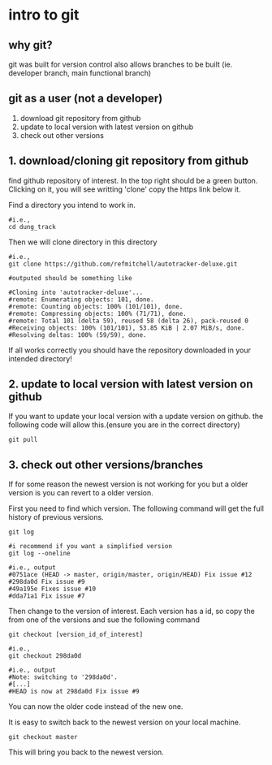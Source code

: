 # intro to git
## why git?

git was built for version control
also allows branches to be built (ie. developer branch, main functional branch)

## git as a user (not a developer)

1. download git repository from github
2. update to local version with latest version on github
3. check out other versions

## 1. download/cloning git repository from github

find github repository of interest. In the top right should be a green button. Clicking on it, you will see writting 'clone' copy the https link below it. 

Find a directory you intend to work in.

```bash=
#i.e.,
cd dung_track
```

Then we will clone directory in this directory
```bash=
#i.e.,
git clone https://github.com/refmitchell/autotracker-deluxe.git

#outputed should be something like

#Cloning into 'autotracker-deluxe'...
#remote: Enumerating objects: 101, done.
#remote: Counting objects: 100% (101/101), done.
#remote: Compressing objects: 100% (71/71), done.
#remote: Total 101 (delta 59), reused 58 (delta 26), pack-reused 0
#Receiving objects: 100% (101/101), 53.85 KiB | 2.07 MiB/s, done.
#Resolving deltas: 100% (59/59), done.
```

If all works correctly you should have the repository downloaded in your intended directory!

## 2. update to local version with latest version on github
If you want to update your local version with a update version on github. the following code will allow this.(ensure you are in the correct directory)
```bash=
git pull
```

## 3. check out other versions/branches
If for some reason the newest version is not working for you but a older version is you can revert to a older version.

First you need to find which version. The following command will get the full history of previous versions.
```bash=
git log

#i recommend if you want a simplified version
git log --oneline

#i.e., output
#0751ace (HEAD -> master, origin/master, origin/HEAD) Fix issue #12
#298da0d Fix issue #9
#49a195e Fixes issue #10
#dda71a1 Fix issue #7
```

Then change to the version of interest. Each version has a id, so copy the from one of the versions and sue the following command
```bash=
git checkout [version_id_of_interest]

#i.e.,
git checkout 298da0d

#i.e., output
#Note: switching to '298da0d'.
#[...]
#HEAD is now at 298da0d Fix issue #9
```
You can now the older code instead of the new one.

It is easy to switch back to the newest version on your local machine.
```bash=
git checkout master
```
This will bring you back to the newest version.

